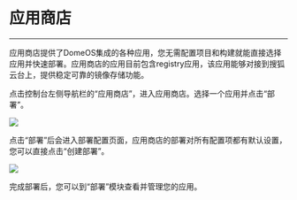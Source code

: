 # 应用商店
---
应用商店提供了DomeOS集成的各种应用，您无需配置项目和构建就能直接选择应用并快速部署。应用商店的应用目前包含registry应用，该应用能够对接到搜狐云台上，提供稳定可靠的镜像存储功能。

点击控制台左侧导航栏的“应用商店”，进入应用商店。选择一个应用并点击“部署”。

![](https://domeos-pics.bjcnc.scs.sohucs.com/%E5%BA%94%E7%94%A8%E9%83%A8%E7%BD%B2.png)

点击“部署”后会进入部署配置页面，应用商店的部署对所有配置项都有默认设置，您可以直接点击“创建部署”。

![](https://domeos-pics.bjcnc.scs.sohucs.com/%E5%BA%94%E7%94%A8%E9%83%A8%E7%BD%B201.png)

完成部署后，您可以到“部署”模块查看并管理您的应用。
